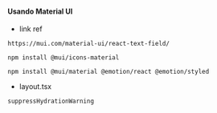 #### Usando Material UI
* link ref
```
https://mui.com/material-ui/react-text-field/
```

```
npm install @mui/icons-material
```

```
npm install @mui/material @emotion/react @emotion/styled
```

* layout.tsx
```
suppressHydrationWarning
```
